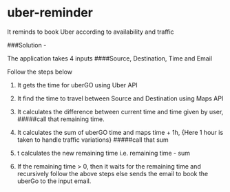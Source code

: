 # uber-reminder
It reminds to book Uber according to availability and traffic

###Solution - 

The application takes 4 inputs
####Source, Destination, Time and Email

Follow the steps below

1. It gets the time for uberGO using Uber API
2. It find the time to travel between Source and Destination using Maps API

3. It calculates the difference between current time and time given by user,
#####call that remaining time.

4. It calculates the sum of uberGO time and maps time + 1h, {Here 1 hour is taken to handle traffic variations}
#####call that sum

5. t calculates the new remaining time i.e. remaining time - sum

6. If the remaining time > 0, then it waits for the remaining time and recursively follow the above steps else sends the email to book the uberGo to the input email.
